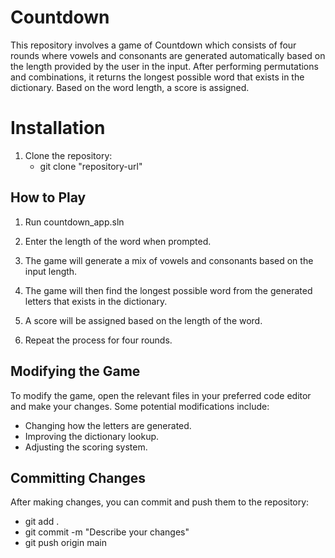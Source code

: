 # Countdown

This repository involves a game of Countdown which consists of four rounds where vowels and consonants are generated automatically based on the length provided by the user in the input. After performing permutations and combinations, it returns the longest possible word that exists in the dictionary. Based on the word length, a score is assigned.

# Installation

1. Clone the repository:
   - git clone "repository-url"

## How to Play

1. Run countdown_app.sln
2. Enter the length of the word when prompted.

3. The game will generate a mix of vowels and consonants based on the input length.

4. The game will then find the longest possible word from the generated letters that exists in the dictionary.

5. A score will be assigned based on the length of the word.

6. Repeat the process for four rounds.

## Modifying the Game

To modify the game, open the relevant files in your preferred code editor and make your changes. Some potential modifications include:

- Changing how the letters are generated.
- Improving the dictionary lookup.
- Adjusting the scoring system.

## Committing Changes

After making changes, you can commit and push them to the repository:

- git add .
- git commit -m "Describe your changes"
- git push origin main
